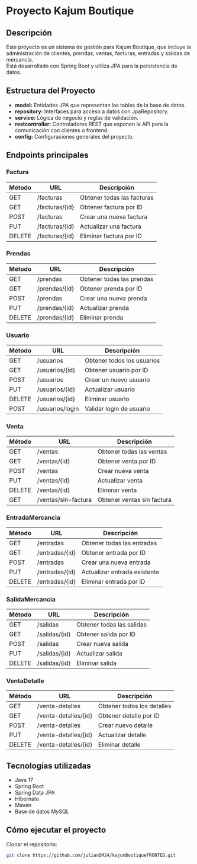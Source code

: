 # Proyecto Kajum Boutique

## Descripción
Este proyecto es un sistema de gestión para Kajum Boutique, que incluye la administración de clientes, prendas, ventas, facturas, entradas y salidas de mercancía.  
Está desarrollado con Spring Boot y utiliza JPA para la persistencia de datos.

## Estructura del Proyecto
- **model:** Entidades JPA que representan las tablas de la base de datos.  
- **repository:** Interfaces para acceso a datos con JpaRepository.  
- **service:** Lógica de negocio y reglas de validación.  
- **restcontroller:** Controladores REST que exponen la API para la comunicación con clientes o frontend.  
- **config:** Configuraciones generales del proyecto.

## Endpoints principales

### Factura

| Método | URL            | Descripción                |
|--------|----------------|----------------------------|
| GET    | /facturas      | Obtener todas las facturas |
| GET    | /facturas/{id} | Obtener factura por ID     |
| POST   | /facturas      | Crear una nueva factura    |
| PUT    | /facturas/{id} | Actualizar una factura     |
| DELETE | /facturas/{id} | Eliminar factura por ID    |

### Prendas

| Método | URL           | Descripción               |
|--------|---------------|---------------------------|
| GET    | /prendas      | Obtener todas las prendas |
| GET    | /prendas/{id} | Obtener prenda por ID     |
| POST   | /prendas      | Crear una nueva prenda    |
| PUT    | /prendas/{id} | Actualizar prenda         |
| DELETE | /prendas/{id} | Eliminar prenda           |

### Usuario

| Método | URL              | Descripción               |
|--------|------------------|---------------------------|
| GET    | /usuarios        | Obtener todos los usuarios|
| GET    | /usuarios/{id}   | Obtener usuario por ID    |
| POST   | /usuarios        | Crear un nuevo usuario    |
| PUT    | /usuarios/{id}   | Actualizar usuario        |
| DELETE | /usuarios/{id}   | Eliminar usuario          |
| POST   | /usuarios/login  | Validar login de usuario  |

### Venta

| Método | URL                 | Descripción                |
|--------|---------------------|----------------------------|
| GET    | /ventas             | Obtener todas las ventas   |
| GET    | /ventas/{id}        | Obtener venta por ID       |
| POST   | /ventas             | Crear nueva venta          |
| PUT    | /ventas/{id}        | Actualizar venta           |
| DELETE | /ventas/{id}        | Eliminar venta             |
| GET    | /ventas/sin-factura | Obtener ventas sin factura |

### EntradaMercancia

| Método | URL            | Descripción                 |
|--------|----------------|-----------------------------|
| GET    | /entradas      | Obtener todas las entradas  |
| GET    | /entradas/{id} | Obtener entrada por ID      |
| POST   | /entradas      | Crear una nueva entrada     |
| PUT    | /entradas/{id} | Actualizar entrada existente|
| DELETE | /entradas/{id} | Eliminar entrada por ID     |

### SalidaMercancia

| Método | URL            | Descripción                |
|--------|----------------|----------------------------|
| GET    | /salidas       | Obtener todas las salidas  |
| GET    | /salidas/{id}  | Obtener salida por ID      |
| POST   | /salidas       | Crear nueva salida         |
| PUT    | /salidas/{id}  | Actualizar salida          |
| DELETE | /salidas/{id}  | Eliminar salida            |

### VentaDetalle

| Método | URL                 | Descripción               |
|--------|---------------------|---------------------------|
| GET    | /venta-detalles     | Obtener todos los detalles|
| GET    | /venta-detalles/{id}| Obtener detalle por ID    |
| POST   | /venta-detalles     | Crear nuevo detalle       |
| PUT    | /venta-detalles/{id}| Actualizar detalle        |
| DELETE | /venta-detalles/{id}| Eliminar detalle          |

## Tecnologías utilizadas
- Java 17  
- Spring Boot  
- Spring Data JPA  
- Hibernate  
- Maven  
- Base de datos MySQL  

## Cómo ejecutar el proyecto

Clonar el repositorio:

```bash
git clone https://github.com/julianDM24/kajumBoutiqueFRONTED.git
